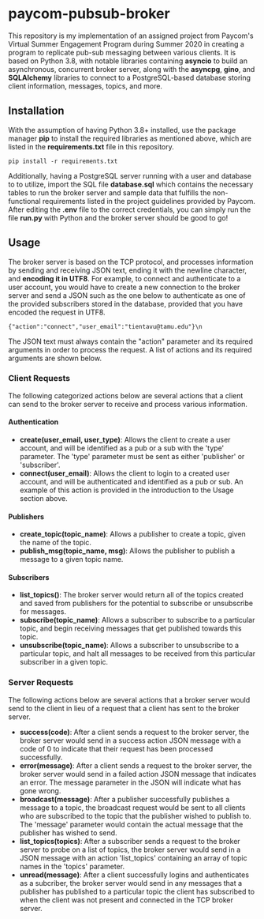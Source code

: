 # paycom-pubsub-broker
This repository is my implementation of an assigned project from Paycom's Virtual Summer Engagement Program during Summer 2020 in creating a program to replicate pub-sub messaging between various clients. It is based on Python 3.8, with notable libraries containing **asyncio** to build an asynchronous, concurrent broker server, along with the **asyncpg**, **gino**, and **SQLAlchemy** libraries to connect to a PostgreSQL-based database storing client information, messages, topics, and more. 

## Installation
With the assumption of having Python 3.8+ installed, use the package manager **pip** to install the required libraries as mentioned above, which are listed in the **requirements.txt** file in this repository. 

```pip install -r requirements.txt```

Additionally, having a PostgreSQL server running with a user and database to to utilize, import the SQL file **database.sql** which contains the necessary tables to run the broker server and sample data that fulfills the non-functional requirements listed in the project guidelines provided by Paycom. After editing the **.env** file to the correct credentials, you can simply run the file **run.py** with Python and the broker server should be good to go!

## Usage
The broker server is based on the TCP protocol, and processes information by sending and receiving JSON text, ending it with the newline character, and **encoding it in UTF8**. For example, to connect and authenticate to a user account, you would have to create a new connection to the broker server and send a JSON such as the one below to authenticate as one of the provided subscribers stored in the database, provided that you have encoded the request in UTF8.

```{"action":"connect","user_email":"tientavu@tamu.edu"}\n```

The JSON text must always contain the "action" parameter and its required arguments in order to process the request. A list of actions and its required arguments are shown below.

### Client Requests
The following categorized actions below are several actions that a client can send to the broker server to receive and process various information.

#### Authentication
* **create(user_email, user_type)**: Allows the client to create a user account, and will be identified as a pub or a sub with the 'type' parameter. The 'type' parameter must be sent as either 'publisher' or 'subscriber'. 
* **connect(user_email)**: Allows the client to login to a created user account, and will be authenticated and identified as a pub or sub. An example of this action is provided in the introduction to the Usage section above.

#### Publishers
* **create_topic(topic_name)**: Allows a publisher to create a topic, given the name of the topic. 
* **publish_msg(topic_name, msg)**: Allows the publisher to publish a message to a given topic name.

#### Subscribers
* **list_topics()**: The broker server would return all of the topics created and saved from publishers for the potential to subscribe or unsubscribe for messages.
* **subscribe(topic_name)**: Allows a subscriber to subscribe to a particular topic, and begin receiving messages that get published towards this topic.
* **unsubscribe(topic_name)**: Allows a subscriber to unsubscribe to a particular topic, and halt all messages to be received from this particular subscriber in a given topic.

### Server Requests
The following actions below are several actions that a broker server would send to the client in lieu of a request that a client has sent to the broker server.

* **success(code)**: After a client sends a request to the broker server, the broker server would send in a success action JSON message with a code of 0 to indicate that their request has been processed successfully.
* **error(message)**: After a client sends a request to the broker server, the broker server would send in a failed action JSON message that indicates an error. The message parameter in the JSON will indicate what has gone wrong.
* **broadcast(message)**: After a publisher successfully publishes a message to a topic, the broadcast request would be sent to all clients who are subscribed to the topic that the publisher wished to publish to. The 'message' parameter would contain the actual message that the publisher has wished to send.
* **list_topics(topics)**: After a subscriber sends a request to the broker server to probe on a list of topics, the broker server would send in a JSON message with an action 'list_topics' containing an array of topic names in the 'topics' parameter.
* **unread(message)**: After a client successfully logins and authenticates as a subcriber, the broker server would send in any messages that a publisher has published to a particular topic the client has subscribed to when the client was not present and connected in the TCP broker server.
